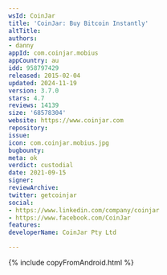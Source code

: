 ```yaml
---
wsId: CoinJar
title: 'CoinJar: Buy Bitcoin Instantly'
altTitle: 
authors:
- danny
appId: com.coinjar.mobius
appCountry: au
idd: 958797429
released: 2015-02-04
updated: 2024-11-19
version: 3.7.0
stars: 4.7
reviews: 14139
size: '68578304'
website: https://www.coinjar.com
repository: 
issue: 
icon: com.coinjar.mobius.jpg
bugbounty: 
meta: ok
verdict: custodial
date: 2021-09-15
signer: 
reviewArchive: 
twitter: getcoinjar
social:
- https://www.linkedin.com/company/coinjar
- https://www.facebook.com/CoinJar
features: 
developerName: CoinJar Pty Ltd

---
```


{% include copyFromAndroid.html %}